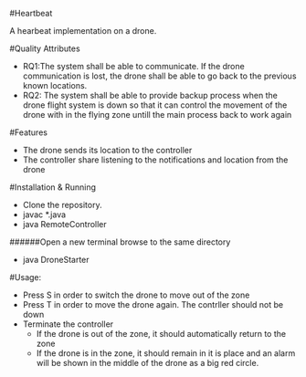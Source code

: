 #Heartbeat

A hearbeat implementation on a drone.

#Quality Attributes
- RQ1:The system shall be able to communicate. If the drone communication is lost, the drone shall be able to go back to the previous known locations.
- RQ2: The system shall be able to provide backup process when the drone flight system is down so that it can control the movement of the drone with in the flying zone untill the main process back to work again

#Features
- The drone sends its location to the controller
- The controller share listening to the notifications and location from the drone

#Installation & Running
- Clone the repository.
- javac *.java
- java RemoteController

######Open a new terminal browse to the same directory
- java DroneStarter

#Usage:

- Press S in order to switch the drone to move out of the zone
- Press T in order to move the drone again. The contrller should not be down
- Terminate the controller
  - If the drone is out of the zone, it should automatically return to the zone
  - If the drone is in the zone, it should remain in it is place and an alarm will
  be shown in the middle of the drone as a big red circle.

